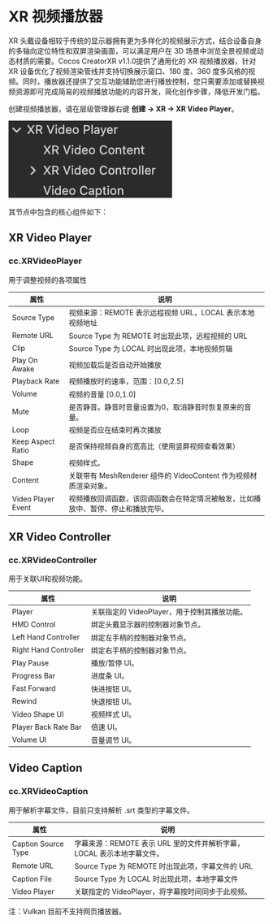# XR 视频播放器

XR 头戴设备相较于传统的显示器拥有更为多样化的视频展示方式，结合设备自身的多轴向定位特性和双屏渲染画面，可以满足用户在 3D 场景中浏览全景视频或动态材质的需要。Cocos CreatorXR v1.1.0提供了通用化的 XR 视频播放器，针对 XR 设备优化了视频渲染管线并支持切换展示窗口、180 度、360 度多风格的视频。同时，播放器还提供了交互功能辅助您进行播放控制，您只需要添加或替换视频资源即可完成简易的视频播放功能的内容开发，简化创作步骤，降低开发门槛。

创建视频播放器，请在层级管理器右键 **创建 -> XR -> XR Video Player**。

![xr_video_player_node](xr-video-player/xr_video_player_node.png)

其节点中包含的核心组件如下：

## XR Video Player

### cc.XRVideoPlayer

用于调整视频的各项属性

| 属性               | 说明                                                         |
| ------------------ | ------------------------------------------------------------ |
| Source Type        | 视频来源：REMOTE 表示远程视频 URL，LOCAL 表示本地视频地址       |
| Remote URL         | Source Type 为 REMOTE 时出现此项，远程视频的 URL                 |
| Clip               | Source Type 为 LOCAL 时出现此项，本地视频剪辑                   |
| Play On Awake      | 视频加载后是否自动开始播放                                   |
| Playback Rate      | 视频播放时的速率，范围：[0.0,2.5]                                    |
| Volume             | 视频的音量 [0.0,1.0]                                       |
| Mute               | 是否静音。静音时音量设置为0，取消静音时恢复原来的音量。      |
| Loop               | 视频是否应在结束时再次播放                                   |
| Keep Aspect Ratio  | 是否保持视频自身的宽高比（使用竖屏视频查看效果）             |
| Shape              | 视频样式。                                                   |
| Content            | 关联带有 MeshRenderer 组件的 VideoContent 作为视频材质渲染对象。 |
| Video Player Event | 视频播放回调函数，该回调函数会在特定情况被触发，比如播放中、暂停、停止和播放完毕。 |

## XR Video Controller

### cc.XRVideoController

用于关联UI和视频功能。

| 属性                  | 说明                                        |
| --------------------- | ------------------------------------------- |
| Player                | 关联指定的 VideoPlayer，用于控制其播放功能。 |
| HMD Control           | 绑定头戴显示器的控制器对象节点。            |
| Left Hand Controller  | 绑定左手柄的控制器对象节点。                |
| Right Hand Controller | 绑定右手柄的控制器对象节点。                |
| Play Pause            | 播放/暂停 UI。                               |
| Progress Bar          | 进度条 UI。                                  |
| Fast Forward          | 快进按钮 UI。                                |
| Rewind                | 快退按钮 UI。                                |
| Video Shape UI        | 视频样式 UI。                                |
| Player Back Rate Bar  | 倍速 UI。                                    |
| Volume UI             | 音量调节 UI。                                |

## Video Caption

### cc.XRVideoCaption

用于解析字幕文件，目前只支持解析 .srt 类型的字幕文件。

| 属性                | 说明                                                         |
| ------------------- | ------------------------------------------------------------ |
| Caption Source Type | 字幕来源：REMOTE 表示 URL 里的文件并解析字幕，LOCAL 表示本地字幕文件。 |
| Remote URL          | Source Type 为 REMOTE 时出现此项，字幕文件的 URL                 |
| Caption File        | Source Type 为 LOCAL 时出现此项，本地字幕文件                   |
| Video Player        | 关联指定的 VideoPlayer，将字幕按时间同步于此视频。            |

注：Vulkan 目前不支持网页播放器。
